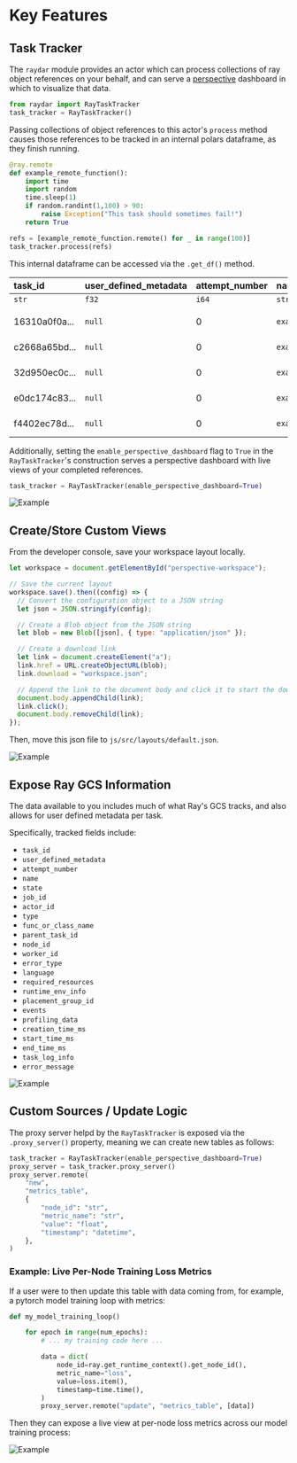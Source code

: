 # Key Features

## Task Tracker

The `raydar` module provides an actor which can process collections of ray object references on your behalf, and can serve a [perspective](https://github.com/finos/perspective) dashboard in which to visualize that data.

```python
from raydar import RayTaskTracker
task_tracker = RayTaskTracker()
```

Passing collections of object references to this actor's `process` method causes those references to be tracked in an internal polars dataframe, as they finish running.

```python
@ray.remote
def example_remote_function():
    import time
    import random
    time.sleep(1)
    if random.randint(1,100) > 90:
        raise Exception("This task should sometimes fail!")
    return True

refs = [example_remote_function.remote() for _ in range(100)]
task_tracker.process(refs)
```

This internal dataframe can be accessed via the `.get_df()` method.

| task_id       | user_defined_metadata | attempt_number | name                      | ... | start_time_ms                   | end_time_ms                     | task_log_info                         | error_message |
| :------------ | :-------------------- | :------------- | :------------------------ | :-- | :------------------------------ | :------------------------------ | :------------------------------------ | :------------ |
| `str`         | `f32`                 | `i64`          | `str`                     |     | `datetime[ms,America/New_York]` | `datetime[ms,America/New_York]` | `struct[6]`                           | `str`         |
|               |                       |                |                           |     |                                 |                                 |                                       |               |
| 16310a0f0a... | `null`                | 0              | `example_remote_function` | ... | 2024-01-29 07:17:09.340 EST     | 2024-01-29 07:17:12.115 EST     | `{"/tmp/ray/session_2024-01-29_07...` | `null`        |
| c2668a65bd... | `null`                | 0              | `example_remote_function` | ... | 2024-01-29 07:17:09.341 EST     | 2024-01-29 07:17:12.107 EST     | `{"/tmp/ray/session_2024-01-29_07...` | `null`        |
| 32d950ec0c... | `null`                | 0              | `example_remote_function` | ... | 2024-01-29 07:17:09.342 EST     | 2024-01-29 07:17:12.115 EST     | `{"/tmp/ray/session_2024-01-29_07...` | `null`        |
| e0dc174c83... | `null`                | 0              | `example_remote_function` | ... | 2024-01-29 07:17:09.343 EST     | 2024-01-29 07:17:12.115 EST     | `{"/tmp/ray/session_2024-01-29_07...` | `null`        |
| f4402ec78d... | `null`                | 0              | `example_remote_function` | ... | 2024-01-29 07:17:09.343 EST     | 2024-01-29 07:17:12.115 EST     | `{"/tmp/ray/session_2024-01-29_07...` | `null`        |

Additionally, setting the `enable_perspective_dashboard` flag to `True` in the `RayTaskTracker`'s construction serves a perspective dashboard with live views of your completed references.

```python
task_tracker = RayTaskTracker(enable_perspective_dashboard=True)
```

![Example](images/example_perspective_dashboard.gif)

## Create/Store Custom Views

From the developer console, save your workspace layout locally.

```javascript
let workspace = document.getElementById("perspective-workspace");

// Save the current layout
workspace.save().then((config) => {
  // Convert the configuration object to a JSON string
  let json = JSON.stringify(config);

  // Create a Blob object from the JSON string
  let blob = new Blob([json], { type: "application/json" });

  // Create a download link
  let link = document.createElement("a");
  link.href = URL.createObjectURL(blob);
  link.download = "workspace.json";

  // Append the link to the document body and click it to start the download
  document.body.appendChild(link);
  link.click();
  document.body.removeChild(link);
});
```

Then, move this json file to `js/src/layouts/default.json`.

![Example](images/example_perspective_dashboard_layouts.gif)

## Expose Ray GCS Information

The data available to you includes much of what Ray's GCS tracks, and also allows for user defined metadata per task.

Specifically, tracked fields include:

- `task_id`
- `user_defined_metadata`
- `attempt_number`
- `name`
- `state`
- `job_id`
- `actor_id`
- `type`
- `func_or_class_name`
- `parent_task_id`
- `node_id`
- `worker_id`
- `error_type`
- `language`
- `required_resources`
- `runtime_env_info`
- `placement_group_id`
- `events`
- `profiling_data`
- `creation_time_ms`
- `start_time_ms`
- `end_time_ms`
- `task_log_info`
- `error_message`

![Example](images/example_task_metadata.gif)

## Custom Sources / Update Logic

The proxy server helpd by the `RayTaskTracker` is exposed via the `.proxy_server()` property, meaning we can create new tables as follows:

```python
task_tracker = RayTaskTracker(enable_perspective_dashboard=True)
proxy_server = task_tracker.proxy_server()
proxy_server.remote(
    "new",
    "metrics_table",
    {
        "node_id": "str",
        "metric_name": "str",
        "value": "float",
        "timestamp": "datetime",
    },
)
```

### Example: Live Per-Node Training Loss Metrics

If a user were to then update this table with data coming from, for example, a pytorch model training loop with metrics:

```python
def my_model_training_loop()

	for epoch in range(num_epochs):
        # ... my training code here ...

		data = dict(
			node_id=ray.get_runtime_context().get_node_id(),
			metric_name="loss",
			value=loss.item(),
			timestamp=time.time(),
		)
		proxy_server.remote("update", "metrics_table", [data])
```

Then they can expose a live view at per-node loss metrics across our model training process:

![Example](images/example_custom_metrics.gif)
